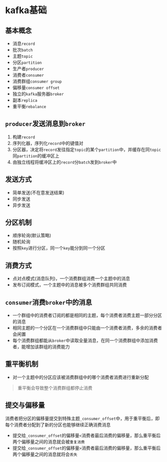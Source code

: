 # kafka基础

## 基本概念

* 消息`record`
* 批次`batch`
* 主题`topic`
* 分区`partition`
* 生产者`producer`
* 消费者`consumer`
* 消费群组`consumer group`
* 偏移量`consumer offset`
* 独立的`kafka`服务器`broker`
* 副本`replica`
* 重平衡`rebalance`

## `producer`发送消息到`broker`

1. 构建`record`
2. 序列化器，序列化`record`中的键值对
3. 分区器，决定将`record`发往指定`topic`的某个`partition`中，并缓存在同`topic`同`partition`的缓冲区上
4. 由独立线程将缓冲区上的`record`分`batch`发到`broker`中

## 发送方式

* 简单发送(不在意发送结果)
* 同步发送
* 异步发送

## 分区机制

* 顺序轮询(默认策略)
* 随机轮询
* 按照`key`进行分区，同一个`key`能分到同一个分区

## 消费方式

* 点对点模式(消息队列)，一个消费群组消费一个主题中的消息
* 发布订阅模式，一个主题中的消息被多个消费群组共同消费

## `consumer`消费`broker`中的消息

* 一个群组中的消费者订阅的都是相同的主题，每个消费者消费主题一部分分区的消息
* 相同主题的一个分区在一个消费群组中只能由一个消费者消费，多余的消费者会闲置
* 每个消费群组都能从`broker`中读取全量消息，在同一个消费群组中添加消费者，能增加该群组的消费能力

## 重平衡机制

* 对一个主题中的分区应该被消费群组中的哪个消费者消费进行重新分配

> 重平衡会导致整个消费群组都停止消费

## 提交与偏移量

消费者把分区的偏移量提交到特殊主题`_consumer_offset`中，用于重平衡后，即每个消费者分配到了新的分区也能够继续正确消费消息

* 提交给`_consumer_offset`的偏移量`<`消费者最后消费的偏移量，那么重平衡后两个偏移量之间的消息就会被`重复消费`
* 提交给`_consumer_offset`的偏移量`>`消费者最后消费的偏移量，那么重平衡后两个偏移量之间的消息就将会`丢失`

